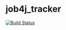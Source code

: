 # job4j_tracker

[![Build Status](https://app.travis-ci.com/igorshvachko81/job4j_tracker.svg?branch=master)](https://app.travis-ci.com/igorshvachko81/job4j_tracker)